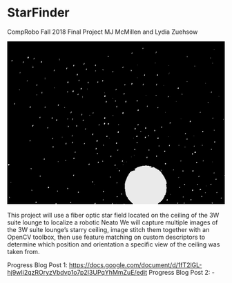 # StarFinder
CompRobo Fall 2018 Final Project
MJ McMillen and Lydia Zuehsow

![starry_ceiling](/photos/longExposure.png)

This project will use a fiber optic star field located on the ceiling of the 3W suite lounge to localize a robotic Neato
We will capture multiple images of the 3W suite lounge’s starry ceiling, image stitch them together with an OpenCV toolbox, then use feature matching on custom descriptors to determine which position and orientation a specific view of the ceiling was taken from.

Progress Blog Post 1: https://docs.google.com/document/d/1fT2lGL-hj9wIi2qzROryzVbdvp1o7p2I3UPqYhMmZuE/edit
Progress Blog Post 2: -

